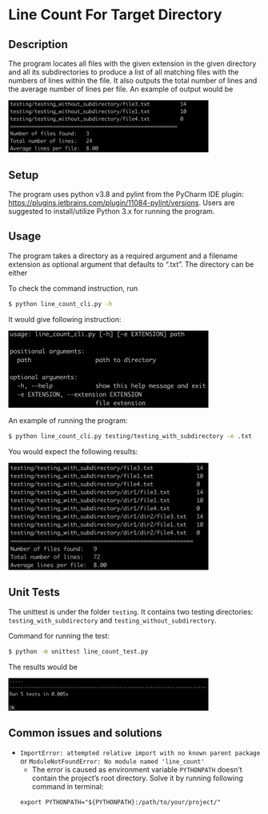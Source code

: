 # Line Count For Target Directory

## Description
The program locates all files with the given extension in the given directory and all its subdirectories to produce a 
list of all matching files with the numbers of lines within the file. It also outputs the total number of lines and 
the average number of lines per file. An example of output would be

<img src="images/example_output_1.png" width="400"  alt="example_output_1"/>

## Setup
The program uses python v3.8 and pylint from the PyCharm IDE plugin: https://plugins.jetbrains.com/plugin/11084-pylint/versions. 
Users are suggested to install/utilize Python 3.x for running the program.

## Usage
The program takes a directory as a required argument and a filename extension as optional argument that defaults to “.txt”. The directory can be either 

To check the command instruction, run
```bash
$ python line_count_cli.py -h
```
It would give following instruction:

<img src="images/help_menu.png" width="400"  alt="help_menu"/>

An example of running the program:
```bash
$ python line_count_cli.py testing/testing_with_subdirectory -e .txt
```
You would expect the following results:

<img src="images/example_output_2.png" width="400"  alt="example_output_2"/>

## Unit Tests
The unittest is under the folder `testing`. It contains two testing directories: `testing_with_subdirectory` and `testing_without_subdirectory`.

Command for running the test:
```bash
$ python -m unittest line_count_test.py
```
The results would be

<img src="images/unittest_result.png" width="400"  alt="unittest_result"/>

## Common issues and solutions
- `ImportError: attempted relative import with no known parent package` or `ModuleNotFoundError: No module named 'line_count'`
  -  The error is caused as environment variable `PYTHONPATH` doesn't contain the project’s root directory. Solve it by running following command in terminal: 
    ```
    export PYTHONPATH="${PYTHONPATH}:/path/to/your/project/"
    ```

